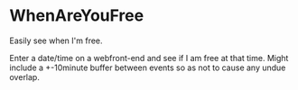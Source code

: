 # WhenAreYouFree
Easily see when I'm free.

Enter a date/time on a webfront-end and see if I am free at that time. Might include a +-10minute buffer between events so as not to cause any undue overlap.
